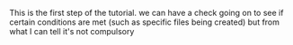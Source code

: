 This is the first step of the tutorial. we can have a check going on to see if certain conditions are met (such as specific files being created) but from what I can tell it's not compulsory